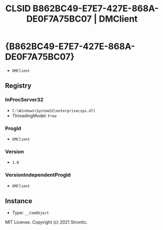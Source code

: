 ﻿---
title: "CLSID B862BC49-E7E7-427E-868A-DE0F7A75BC07 | DMClient"
excerpt: What is COM-Object CLSID B862BC49-E7E7-427E-868A-DE0F7A75BC07?
---

# {B862BC49-E7E7-427E-868A-DE0F7A75BC07}

* `DMClient`

## Registry


### InProcServer32

* `C:\Windows\System32\enterprisecsps.dll`
* ThreadingModel: `Free`

### ProgId

* `DMClient`

### Version

* `1.0`

### VersionIndependentProgId

* `DMClient`

## Instance

* Type: `__ComObject`

MIT License. Copyright (c) 2021 Strontic.


